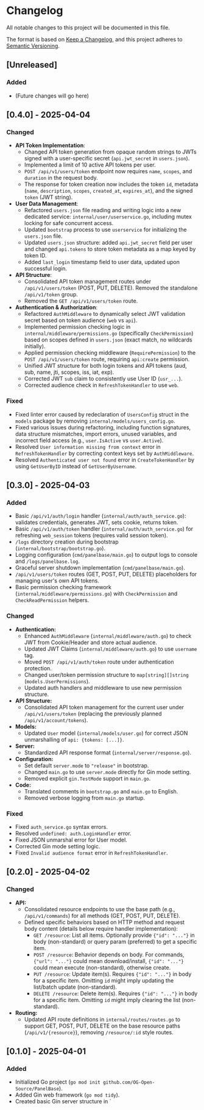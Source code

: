 # Changelog

All notable changes to this project will be documented in this file.

The format is based on [Keep a Changelog](https://keepachangelog.com/en/1.1.0/),
and this project adheres to [Semantic Versioning](https://semver.org/spec/v2.0.0.html).

## [Unreleased]

### Added

- (Future changes will go here)

## [0.4.0] - 2025-04-04

### Changed

- **API Token Implementation**: 
    - Changed API token generation from opaque random strings to JWTs signed with a user-specific secret (`api.jwt_secret` in `users.json`).
    - Implemented a limit of 10 active API tokens per user.
    - `POST /api/v1/users/token` endpoint now requires `name`, `scopes`, and `duration` in the request body.
    - The response for token creation now includes the token `id`, metadata (`name`, `description`, `scopes`, `created_at`, `expires_at`), and the signed `token` (JWT string).
- **User Data Management**:
    - Refactored `users.json` file reading and writing logic into a new dedicated service: `internal/user/userservice.go`, including mutex locking for safe concurrent access.
    - Updated `bootstrap` process to use `userservice` for initializing the `users.json` file.
    - Updated `users.json` structure: added `api.jwt_secret` field per user and changed `api.tokens` to store token metadata as a map keyed by token ID.
    - Added `last_login` timestamp field to user data, updated upon successful login.
- **API Structure**:
    - Consolidated API token management routes under `/api/v1/users/token` (POST, PUT, DELETE). Removed the standalone `/api/v1/token` group.
    - Removed the `GET /api/v1/users/token` route.
- **Authentication & Authorization**:
    - Refactored `AuthMiddleware` to dynamically select JWT validation secret based on token audience (`web` vs `api`).
    - Implemented permission checking logic in `internal/middleware/permissions.go` (specifically `CheckPermission`) based on scopes defined in `users.json` (exact match, no wildcards initially).
    - Applied permission checking middleware (`RequirePermission`) to the `POST /api/v1/users/token` route, requiring `api:create` permission.
    - Unified JWT structure for both login tokens and API tokens (aud, sub, name, jti, scopes, iss, iat, exp).
    - Corrected JWT `sub` claim to consistently use User ID (`usr_...`).
    - Corrected audience check in `RefreshTokenHandler` to use `web`.

### Fixed

- Fixed linter error caused by redeclaration of `UsersConfig` struct in the `models` package by removing `internal/models/users_config.go`.
- Fixed various issues during refactoring, including function signatures, data structure mismatches, import errors, unused variables, and incorrect field access (e.g., `user.IsActive` vs `user.Active`).
- Resolved `User information missing from context` error in `RefreshTokenHandler` by correcting context keys set by `AuthMiddleware`.
- Resolved `Authenticated user not found` error in `CreateTokenHandler` by using `GetUserByID` instead of `GetUserByUsername`.

## [0.3.0] - 2025-04-03

### Added

- Basic `/api/v1/auth/login` handler (`internal/auth/auth_service.go`): validates credentials, generates JWT, sets cookie, returns token.
- Basic `/api/v1/auth/token` handler (`internal/auth/auth_service.go`) for refreshing `web_session` tokens (requires valid session token).
- `/logs` directory creation during bootstrap (`internal/bootstrap/bootstrap.go`).
- Logging configuration (`cmd/panelbase/main.go`) to output logs to console and `/logs/panelbase.log`.
- Graceful server shutdown implementation (`cmd/panelbase/main.go`).
- `/api/v1/users/token` routes (GET, POST, PUT, DELETE) placeholders for managing user's own API tokens.
- Basic permission checking framework (`internal/middleware/permissions.go`) with `CheckPermission` and `CheckReadPermission` helpers.

### Changed

- **Authentication:**
    - Enhanced `AuthMiddleware` (`internal/middleware/auth.go`) to check JWT from Cookie/Header and store actual audience.
    - Updated JWT Claims (`internal/middleware/auth.go`) to use `username` tag.
    - Moved `POST /api/v1/auth/token` route under authentication protection.
    - Changed user/token permission structure to `map[string][]string` (`models.UserPermissions`).
    - Updated auth handlers and middleware to use new permission structure.
- **API Structure:**
    - Consolidated API token management for the current user under `/api/v1/users/token` (replacing the previously planned `/api/v1/account/tokens`).
- **Models:**
    - Updated `User` model (`internal/models/user.go`) for correct JSON unmarshalling of `api: {tokens: [...]}`.
- **Server:**
    - Standardized API response format (`internal/server/response.go`).
- **Configuration:**
    - Set default `server.mode` to `"release"` in bootstrap.
    - Changed `main.go` to use `server.mode` directly for Gin mode setting.
    - Removed explicit `gin.TestMode` support in `main.go`.
- **Code:**
    - Translated comments in `bootstrap.go` and `main.go` to English.
    - Removed verbose logging from `main.go` startup.

### Fixed

- Fixed `auth_service.go` syntax errors.
- Resolved `undefined: auth.LoginHandler` error.
- Fixed JSON unmarshal error for User model.
- Corrected Gin mode setting logic.
- Fixed `Invalid audience format` error in `RefreshTokenHandler`.

## [0.2.0] - 2025-04-02

### Changed

- **API:**
  - Consolidated resource endpoints to use the base path (e.g., `/api/v1/commands`) for all methods (GET, POST, PUT, DELETE).
  - Defined specific behaviors based on HTTP method and request body content (details below require handler implementation):
    - `GET /resource`: List all items. Optionally provide `{"id": "..."}` in body (non-standard) or query param (preferred) to get a specific item.
    - `POST /resource`: Behavior depends on body. For commands, `{"url": "..."}` could mean download/install, `{"id": "..."}` could mean execute (non-standard), otherwise create.
    - `PUT /resource`: Update item(s). Requires `{"id": "..."}` in body for a specific item. Omitting `id` might imply updating the list/batch update (non-standard).
    - `DELETE /resource`: Delete item(s). Requires `{"id": "..."}` in body for a specific item. Omitting `id` might imply clearing the list (non-standard).
- **Routing:**
  - Updated API route definitions in `internal/routes/routes.go` to support GET, POST, PUT, DELETE on the base resource paths (`/api/v1/{resource}`), removing `/resource/:id` style routes.

## [0.1.0] - 2025-04-01

### Added

- Initialized Go project (`go mod init github.com/OG-Open-Source/PanelBase`).
- Added Gin web framework (`go mod tidy`).
- Created basic Gin server structure in `
